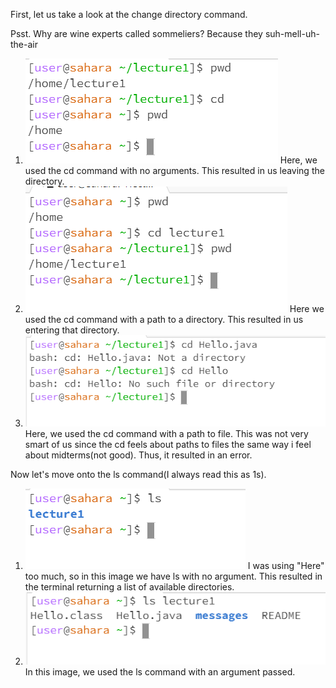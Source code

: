 First, let us take a look at the change directory command.

Psst. Why are wine experts called sommeliers? Because they suh-mell-uh-the-air

1. ![Image](lab1A.png)
   Here, we used the cd command with no arguments. This resulted in us leaving the directory.  
2. ![Image](lab1B.png)
  Here we used the cd command with a path to a directory. This resulted in us entering that directory. 
3. ![Image](lab1C.png)
   Here, we used the cd command with a path to file. This was not very smart of us since the cd feels about paths to files the same way i feel about midterms(not good). Thus, it resulted in an error.

Now let's move onto the ls command(I always read this as 1s).
1. ![Image](lab1D.png)
  I was using "Here" too much, so in this image we have ls with no argument. This resulted in the terminal returning a list of available directories.
2. ![Image](lab1E.png)
   In this image, we used the ls command with an argument passed.
